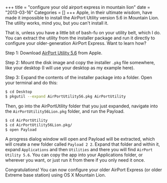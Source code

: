 +++
title = "configure your old airport express in mountain lion"
date = "2013-03-16"
Categories = []
+++
Apple, in their ultimate wisdom, have made it impossible to install the 
AirPort Utility version 5.6 in Mountain Lion. The utility works, mind you, but 
you can't install it.

That is, unless you have a little bit of bash-fu on your utility belt, which I 
do. You can extract the utility from the installer package and run it directly 
to configure your older-generation AirPort Express. Want to learn 
how?<!--more-->

Step 1: Download [AirPort Utility 5.6](http://support.apple.com/kb/dl1482) 
from Apple.

Step 2: Mount the disk image and copy the installer `.pkg` file somewhere, 
like your desktop (I will use your desktop as my example here).

Step 3: Expand the contents of the installer package into a folder. Open your 
terminal and do this:

``` bash
$ cd Desktop
$ pkgutil --expand AirPortUtility56.pkg AirPortUtility
```

Then, go into the AirPortUtility folder that you just expanded, navigate into 
the `AirPortUtility56Lion.pkg` folder, and run the Payload.

``` bash
$ cd AirPortUtility
$ cd AirPortUtility56Lion.pkg/
$ open Payload
```

A progress dialog window will open and Payload will be extracted, which will 
create a new folder called `Payload 2 2`. Expand that folder and within it, 
expand `Applications` and then `Utilities` and there you will find `AirPort 
Utility 5.6`. You can copy the app into your Applications folder, or wherever 
you want, or just run it from there if you only need it once.

Congratulations! You can now configure your older AirPort Express (or older 
Extreme base station) using OS X Mountain Lion.
